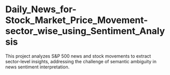# Daily_News_for-Stock_Market_Price_Movement-sector_wise_using_Sentiment_Analysis
This project analyzes S&amp;P 500 news and stock movements to extract sector-level insights, addressing the challenge of semantic ambiguity in news sentiment interpretation.
